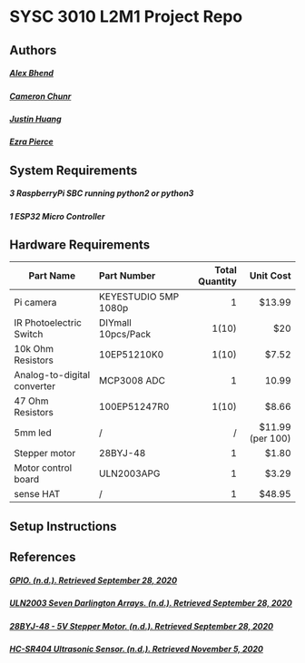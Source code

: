 # SYSC 3010 L2M1 Project Repo
## Authors
##### [Alex Bhend](https://github.com/alexbhend)
##### [Cameron Chunr](https://github.com/Cameron-chung)
##### [Justin Huang](https://github.com/Astray909)
##### [Ezra Pierce](https://github.com/ezrapierce000)
## System Requirements
##### 3 RaspberryPi SBC running python2 or python3
##### 1 ESP32 Micro Controller
## Hardware Requirements
| Part Name     | Part Number   | Total Quantity| Unit Cost |
| ------------- |:-------------| ------:| -----: |
| Pi camera      | KEYESTUDIO 5MP 1080p | 1 |$13.99|
| IR Photoelectric Switch|	DIYmall 10pcs/Pack|	1(10)	|$20|
| 10k Ohm Resistors	|10EP51210K0 |	1(10)	|$7.52|
|Analog-to-digital converter|	MCP3008 ADC|	1|	10.99|
|47 Ohm Resistors|	100EP51247R0	|1(10)	|$8.66|
|5mm led	|/|	/	|$11.99 (per 100)|
|Stepper motor	|28BYJ-48|	1|	$1.80|
|Motor control board	|ULN2003APG |	1	|$3.29|
|sense HAT|	/	|1	|$48.95|
## Setup Instructions
## References
##### [GPIO. (n.d.). Retrieved September 28, 2020](https://www.raspberrypi.org/documentation/usage/gpio/)
##### [ULN2003 Seven Darlington Arrays. (n.d.). Retrieved September 28, 2020](https://www.st.com/en/interfaces-and-transceivers/uln2003.html)
##### [28BYJ-48 - 5V Stepper Motor. (n.d.). Retrieved September 28, 2020](https://components101.com/motors/28byj-48-stepper-motor)
##### [HC-SR404 Ultrasonic Sensor. (n.d.). Retrieved November 5, 2020](https://components101.com/ultrasonic-sensor-working-pinout-datasheet)
